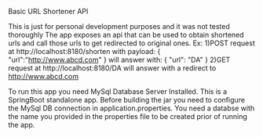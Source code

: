 Basic URL Shortener API

This is just for personal development purposes and it was not tested thoroughly
The app exposes an api that can be used to obtain shortened urls and call those urls to get redirected to original ones.
Ex:
1)POST request at http://localhost:8180/shorten
with payload:
{
	"url":"http://www.abcd.com"
}
will answer with:
{
    "url": "DA"
}
2)GET request at http://localhost:8180/DA will answer with a redirect to http://www.abcd.com

To run this app you need MySql Database Server Installed.
This is a SpringBoot standalone app. Before building the jar you need to configure the MySql DB connection
in application.properties. You need a databse with the name you provided in the properties file to be created
prior of running the app.
